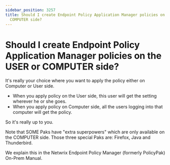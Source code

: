 ```yaml
---
sidebar_position: 3257
title: Should I create Endpoint Policy Application Manager policies on the USER or
  COMPUTER side?
---
```


# Should I create Endpoint Policy Application Manager policies on the USER or COMPUTER side?

It's really your choice where you want to apply the policy either on Computer or User side.

* When you apply policy on the User side, this user will get the setting wherever he or she goes.
* When you apply policy on Computer side, all the users logging into that computer will get the policy.

So it's really up to you.

Note that SOME Paks have "extra superpowers" which are only available on the COMPUTER side. Those three special Paks are: Firefox, Java and Thunderbird.

We explain this in the Netwrix Endpoint Policy Manager (formerly PolicyPak) On-Prem Manual.